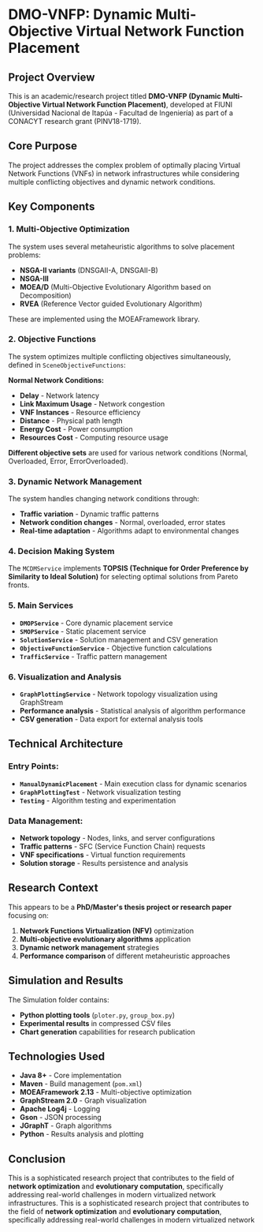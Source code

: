 # DMO-VNFP: Dynamic Multi-Objective Virtual Network Function Placement

## Project Overview

This is an academic/research project titled **DMO-VNFP (Dynamic Multi-Objective Virtual Network Function Placement)**, developed at FIUNI (Universidad Nacional de Itapúa - Facultad de Ingeniería) as part of a CONACYT research grant (PINV18-1719).

## Core Purpose

The project addresses the complex problem of optimally placing Virtual Network Functions (VNFs) in network infrastructures while considering multiple conflicting objectives and dynamic network conditions.

## Key Components

### 1. Multi-Objective Optimization
The system uses several metaheuristic algorithms to solve placement problems:
- **NSGA-II variants** (DNSGAII-A, DNSGAII-B)
- **NSGA-III**
- **MOEA/D** (Multi-Objective Evolutionary Algorithm based on Decomposition)
- **RVEA** (Reference Vector guided Evolutionary Algorithm)

These are implemented using the MOEAFramework library.

### 2. Objective Functions
The system optimizes multiple conflicting objectives simultaneously, defined in `SceneObjectiveFunctions`:

**Normal Network Conditions:**
- **Delay** - Network latency
- **Link Maximum Usage** - Network congestion
- **VNF Instances** - Resource efficiency
- **Distance** - Physical path length
- **Energy Cost** - Power consumption
- **Resources Cost** - Computing resource usage

**Different objective sets** are used for various network conditions (Normal, Overloaded, Error, ErrorOverloaded).

### 3. Dynamic Network Management
The system handles changing network conditions through:
- **Traffic variation** - Dynamic traffic patterns
- **Network condition changes** - Normal, overloaded, error states
- **Real-time adaptation** - Algorithms adapt to environmental changes

### 4. Decision Making System
The `MCDMService` implements **TOPSIS (Technique for Order Preference by Similarity to Ideal Solution)** for selecting optimal solutions from Pareto fronts.

### 5. Main Services

- **`DMOPService`** - Core dynamic placement service
- **`SMOPService`** - Static placement service
- **`SolutionService`** - Solution management and CSV generation
- **`ObjectiveFunctionService`** - Objective function calculations
- **`TrafficService`** - Traffic pattern management

### 6. Visualization and Analysis
- **`GraphPlottingService`** - Network topology visualization using GraphStream
- **Performance analysis** - Statistical analysis of algorithm performance
- **CSV generation** - Data export for external analysis tools

## Technical Architecture

### Entry Points:
- **`ManualDynamicPlacement`** - Main execution class for dynamic scenarios
- **`GraphPlottingTest`** - Network visualization testing
- **`Testing`** - Algorithm testing and experimentation

### Data Management:
- **Network topology** - Nodes, links, and server configurations
- **Traffic patterns** - SFC (Service Function Chain) requests
- **VNF specifications** - Virtual function requirements
- **Solution storage** - Results persistence and analysis

## Research Context

This appears to be a **PhD/Master's thesis project or research paper** focusing on:

1. **Network Functions Virtualization (NFV)** optimization
2. **Multi-objective evolutionary algorithms** application
3. **Dynamic network management** strategies
4. **Performance comparison** of different metaheuristic approaches

## Simulation and Results

The Simulation folder contains:
- **Python plotting tools** (`ploter.py`, `group_box.py`)
- **Experimental results** in compressed CSV files
- **Chart generation** capabilities for research publication

## Technologies Used

- **Java 8+** - Core implementation
- **Maven** - Build management (`pom.xml`)
- **MOEAFramework 2.13** - Multi-objective optimization
- **GraphStream 2.0** - Graph visualization
- **Apache Log4j** - Logging
- **Gson** - JSON processing
- **JGraphT** - Graph algorithms
- **Python** - Results analysis and plotting

## Conclusion

This is a sophisticated research project that contributes to the field of **network optimization** and **evolutionary computation**, specifically addressing real-world challenges in modern virtualized network infrastructures.
This is a sophisticated research project that contributes to the field of **network optimization** and **evolutionary computation**, specifically addressing real-world challenges in modern virtualized network
